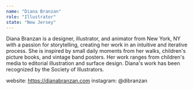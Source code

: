 ```yaml
---
name: "Diana Branzan"
role: "Illustrator"
state: "New Jersey"
---
```


Diana Branzan is a designer, illustrator, and animator from New York, NY with a 
passion for storytelling, creating her work in an intuitive and iterative process.
She is inspired by small daily moments from her walks, children's picture books, 
and vintage band posters. Her work ranges from children's media to editorial 
illustration and surface design. Diana's work has been recognized by the Society of Illustrators. 

website: https://dianabranzan.com
instagram: @dibranzan